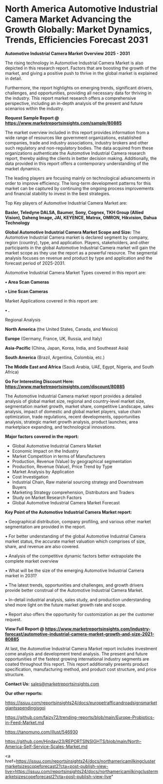 # North America Automotive Industrial Camera Market Advancing the Growth Globally: Market Dynamics, Trends, Efficiencies Forecast 2031

<Strong> Automotive Industrial Camera Market Overview 2025 - 2031</strong>

The rising technology in Automotive Industrial Camera Market is also depicted in this research report. Factors that are boosting the growth of the market, and giving a positive push to thrive in the global market is explained in detail.

Furthermore, the report highlights on emerging trends, significant drivers, challenges, and opportunities, providing all necessary data for thriving in the industry. This report market research offers a comprehensive perspective, including an in-depth analysis of the present and future scenarios within the industry.

<strong>Request Sample Report @ <a href=https://www.marketreportsinsights.com/sample/80885>https://www.marketreportsinsights.com/sample/80885</a></strong>

The market overview included in this report provides information from a wide range of resources like government organizations, established companies, trade and industry associations, industry brokers and other such regulatory and non-regulatory bodies. The data acquired from these organizations authenticate the Automotive Industrial Camera research report, thereby aiding the clients in better decision making. Additionally, the data provided in this report offers a contemporary understanding of the market dynamics.

The leading players are focusing mainly on technological advancements in order to improve efficiency. The long-term development patterns for this market can be captured by continuing the ongoing process improvements and financial stability to invest in the best strategies.

Top Key players of Automotive Industrial Camera Market are:

<strong>Basler, Teledyne DALSA, Baumer, Sony, Cognex, TKH Group (Allied Vision), Daheng Image, JAI, KEYENCE, Matrox, OMRON, Hikvision, Dahua Technology</strong>

<strong><b>Global Automotive Industrial Camera Market Scope and Size:</b></strong>
The Automotive Industrial Camera market is declared segment by company, region (country), type, and application. Players, stakeholders, and other participants in the global Automotive Industrial Camera market will gain the market scope as they use the report as a powerful resource. The segmental analysis focuses on revenue and product by type and application and the forecast period of 2025-2031.

Automotive Industrial Camera Market Types covered in this report are:

<strong>• Area Scan Cameras

• Line Scan Cameras</strong>

Market Applications covered in this report are:

<strong>• .</strong> 

Regional Analysis

<strong>North America</strong> (the United States, Canada, and Mexico)

<strong>Europe</strong> (Germany, France, UK, Russia, and Italy)

<strong>Asia-Pacific</strong> (China, Japan, Korea, India, and Southeast Asia)

<strong>South America</strong> (Brazil, Argentina, Colombia, etc.)

<strong>The Middle East and Africa</strong> (Saudi Arabia, UAE, Egypt, Nigeria, and South Africa)

<strong>Go For Interesting Discount Here: <a href=https://www.marketreportsinsights.com/discount/80885>https://www.marketreportsinsights.com/discount/80885</a></strong>

The Automotive Industrial Camera market report provides a detailed analysis of global market size, regional and country-level market size, segmentation market growth, market share, competitive Landscape, sales analysis, impact of domestic and global market players, value chain optimization, trade regulations, recent developments, opportunities analysis, strategic market growth analysis, product launches, area marketplace expanding, and technological innovations.

<strong><b>Major factors covered in the report:</b></strong>
<ul>
  <li>Global Automotive Industrial Camera Market </li>
  <li>Economic Impact on the Industry</li>
  <li>Market Competition in terms of Manufacturers</li>
  <li>Production, Revenue (Value) by geographical segmentation</li>
  <li>Production, Revenue (Value), Price Trend by Type</li>
  <li>Market Analysis by Application</li>
  <li>Cost Investigation</li>
  <li>Industrial Chain, Raw material sourcing strategy and Downstream Buyers</li>
  <li>Marketing Strategy comprehension, Distributors and Traders</li>
  <li>Study on Market Research Factors</li>
  <li>Global Automotive Industrial Camera Market Forecast</li>
</ul>

<strong><b>Key Point of the Automotive Industrial Camera Market report:</b></strong>

• Geographical distribution, company profiling, and various other market segmentation are provided in the report.

• For better understanding of the global Automotive Industrial Camera market status, the accurate market valuation which comprises of size, share, and revenue are also covered.

• Analysis of the competitive dynamic factors better extrapolate the complete market overview

• What will be the size of the emerging Automotive Industrial Camera market in 2031?

• The latest trends, opportunities and challenges, and growth drivers provide better construal of the Automotive Industrial Camera Market.

• In-detail industrial analysis, sales study, and production understanding shed more light on the future market growth rate and scope.

• Report also offers the opportunity for customization as per the customer request.

<strong><b>View Full Report @ <a href=https://www.marketreportsinsights.com/industry-forecast/automotive-industrial-camera-market-growth-and-size-2021-80885>https://www.marketreportsinsights.com/industry-forecast/automotive-industrial-camera-market-growth-and-size-2021-80885</a></b></strong>


At last, the Automotive Industrial Camera Market report includes investment come analysis and development trend analysis. The present and future opportunities of the fastest growing international industry segments are coated throughout this report. This report additionally presents product specification, manufacturing method, and product cost structure, and price structure.

<strong>Contact Us:</strong>
sales@marketreportsinsights.com

<strong>Our other reports:</strong>

<a href=https://issuu.com/reportsinsights24/docs/europetrafficandroadsignsmarketgiantsspendingisgoi>https://issuu.com/reportsinsights24/docs/europetrafficandroadsignsmarketgiantsspendingisgoi</a>

<a href=https://github.com/faizy72/trending-reports/blob/main/Europe-Probiotics-in-Feed-Market.md>https://github.com/faizy72/trending-reports/blob/main/Europe-Probiotics-in-Feed-Market.md</a>

<a href=https://tanomuno.com/illust/546930>https://tanomuno.com/illust/546930</a>

<a href=https://github.com/Hindavi23/REPORTSINSIGHTS/blob/main/North-America-Self-Service-Scales-Market.md>https://github.com/Hindavi23/REPORTSINSIGHTS/blob/main/North-America-Self-Service-Scales-Market.md</a>

<a href=https://issuu.com/reportsinsights24/docs/northamericamilkingclustermarketsizescopeforecast2?cta=post-publish-view-live>https://issuu.com/reportsinsights24/docs/northamericamilkingclustermarketsizescopeforecast2?cta=post-publish-view-live</a>"

